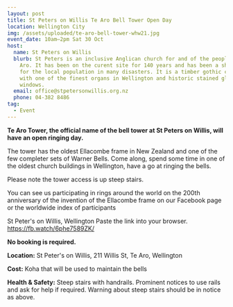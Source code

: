 ```yaml
---
layout: post
title: St Peters on Willis Te Aro Bell Tower Open Day
location: Wellington City
img: /assets/uploaded/te-aro-bell-tower-whw21.jpg
event_date: 10am–2pm Sat 30 Oct
host:
  name: St Peters on Willis
  blurb: St Peters is an inclusive Anglican church for and of the people of Te
    Aro. It has been on the curent site for 140 years and has been a shellter
    for the local population in many disasters. It is a timber gothic church
    with one of the finest organs in Wellington and historic stained glass
    windows.
  email: office@stpetersonwillis.org.nz
  phone: 04-382 8486
tag:
  - Event
---
```

**Te Aro Tower, the official name of the bell tower at St Peters on Willis, will have an open ringing day.** 

The tower has the oldest Ellacombe frame in New Zealand and one of the few completer sets of Warner Bells. Come along, spend some time in one of the oldest church buildings in Wellington, have a go at ringing the bells.

Please note the tower access is up steep stairs.

You can see us participating in rings around the world on the 200th anniversary of the invention of the Ellacombe frame on our Facebook page or the worldwide index of participants

St Peter's on Willis, Wellington Paste the link into your browser.
https://fb.watch/6phe7589ZK/



**No booking is required.** 

**Location:** St Peter's on Willis, 211 Willis St, Te Aro, Wellington

**Cost:** Koha that will be used to maintain the bells

**Health & Safety:** Steep stairs with handrails. Prominent notices to use rails and ask for help if required. Warning about steep stairs should be in notice as above.
